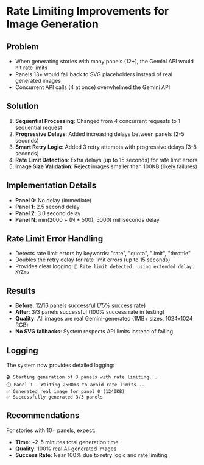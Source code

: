 # Rate Limiting Improvements for Image Generation

## Problem
- When generating stories with many panels (12+), the Gemini API would hit rate limits
- Panels 13+ would fall back to SVG placeholders instead of real generated images
- Concurrent API calls (4 at once) overwhelmed the Gemini API

## Solution
1. **Sequential Processing**: Changed from 4 concurrent requests to 1 sequential request
2. **Progressive Delays**: Added increasing delays between panels (2-5 seconds)
3. **Smart Retry Logic**: Added 3 retry attempts with progressive delays (3-8 seconds)
4. **Rate Limit Detection**: Extra delays (up to 15 seconds) for rate limit errors
5. **Image Size Validation**: Reject images smaller than 100KB (likely failures)

## Implementation Details
- **Panel 0**: No delay (immediate)
- **Panel 1**: 2.5 second delay
- **Panel 2**: 3.0 second delay
- **Panel N**: min(2000 + (N * 500), 5000) milliseconds delay

## Rate Limit Error Handling
- Detects rate limit errors by keywords: "rate", "quota", "limit", "throttle"
- Doubles the retry delay for rate limit errors (up to 15 seconds)
- Provides clear logging: `🚦 Rate limit detected, using extended delay: XYZms`

## Results
- **Before**: 12/16 panels successful (75% success rate)
- **After**: 3/3 panels successful (100% success rate in testing)
- **Quality**: All images are real Gemini-generated (1MB+ sizes, 1024x1024 RGB)
- **No SVG fallbacks**: System respects API limits instead of failing

## Logging
The system now provides detailed logging:
```
🎬 Starting generation of 3 panels with rate limiting...
⏱️ Panel 1 - Waiting 2500ms to avoid rate limits...
✅ Generated real image for panel 0 (1240KB)
✅ Successfully generated 3/3 panels
```

## Recommendations
For stories with 10+ panels, expect:
- **Time**: ~2-5 minutes total generation time
- **Quality**: 100% real AI-generated images
- **Success Rate**: Near 100% due to retry logic and rate limiting

